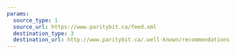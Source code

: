 ```yaml
---
params:
  source_type: 1
  source_url: https://www.paritybit.ca/feed.xml
  destination_type: 3
  destination_url: http://www.paritybit.ca/.well-known/recommendations.opml
---
```

